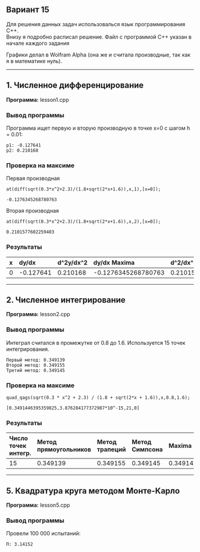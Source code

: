 Вариант 15
-----
Для решения данных задач использовалься язык программирования C++.  
Внизу я подробно расписал решение. Файл с программой C++ указан в начале каждого задания

Графики делал в Wolfram Alpha (она же и считала производные, так как я в математике нуль).

-----
## 1. Численное дифференцирование
**Программа:** lesson1.cpp

### Вывод программы
Программа ищет первую и вторую производную в точке x=0 с шагом h = 0.01:
```
p1: -0.127641
p2: 0.210168
```

### Проверка на максиме
Первая производная
```
at(diff(sqrt(0.3*x^2+2.3)/(1.8+sqrt(2*x+1.6)),x,1),[x=0]);
```
```
-0.1276345268780763
```
Вторая производная
```
at(diff(sqrt(0.3*x^2+2.3)/(1.8+sqrt(2*x+1.6)),x,2),[x=0]);
```
```
0.2101577602259403
```

### Результаты
| x          | dy/dx | d^2y/dx^2 | dy/dx Maxima | d^2/dx^2 Maxima |
| :--------  | :------------- | :------------- | :------------- | :------------- |
| 0          | -0.127641       | 0.210168 | -0.1276345268780763 | 0.2101577602259403 |

-----

## 2. Численное интегрирование
**Программа:** lesson2.cpp

### Вывод программы
Интеграл считался в промежутке от 0.8 до 1.6. Используется 15 точек интегрирования.
```
Первый метод: 0.349139
Второй метод: 0.349155
Третий метод: 0.349145
```
### Проверка на максиме
```
quad_qags(sqrt(0.3 * x^2 + 2.3) / (1.8 + sqrt(2*x + 1.6)),x,0.8,1.6);
```
```
[0.3491446395359825,3.876284177372987*10^-15,21,0]
```

### Результаты
| Число точек интегр. | Метод прямоугольников | Метод трапеций | Метод Симпсона | Maxima             |
| :------------------ | :-------------------- | :------------- | :------------- | :----------------- |
| 15                  | 0.349139              | 0.349155       | 0.349145       | 0.3491446395359825 |

---

## 5. Квадратура круга методом Монте-Карло
**Программа:** lesson5.cpp

### Вывод программы
Провели 100 000 испытаний:
```
П: 3.14152
```
